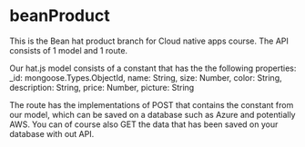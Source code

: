 # beanProduct

This is the Bean hat product branch for Cloud native apps course.
The API consists of 1 model and 1 route.

Our hat.js model consists of a constant that has the the following properties:
    _id: mongoose.Types.ObjectId,
    name: String,
    size: Number,
    color: String,
    description: String,
    price: Number,
    picture: String
    
The route has the implementations of POST that contains the constant from our model, which can be saved on a database such as Azure and potentially AWS.
You can of course also GET the data that has been saved on your database with out API.
    
    
